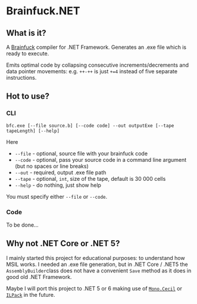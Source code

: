 # Brainfuck.NET

## What is it?
A [Brainfuck](https://ru.wikipedia.org/wiki/Brainfuck) compiler for .NET Framework.
Generates an .exe file which is ready to execute.

Emits optimal code by collapsing consecutive increments/decrements and data pointer movements:
e.g. `++-++` is just `+=4` instead of five separate instructions.

## Hot to use?

### CLI
`bfc.exe [--file source.b] [--code code] --out outputExe [--tape tapeLength] [--help]`

Here
* `--file` - optional, source file with your brainfuck code
* `--code` - optional, pass your source code in a command line argument (but no spaces or line breaks)
* `--out` - required, output .exe file path
* `--tape` - optional, `int`, size of the tape, default is 30 000 cells
* `--help` - do nothing, just show help

You must specify either `--file` or `--code`.

### Code
To be done...

## Why not .NET Core or .NET 5?
I mainly started this project for educational purposes: to understand how MSIL works.
I needed an .exe file generation, but in .NET Core / .NET5 the `AssemblyBuilder`class
does not have a convenient `Save` method as it does in good old .NET Framework.

Maybe I will port this project to .NET 5 or 6 making use of [`Mono.Cecil`](https://github.com/jbevain/cecil)
or [`ILPack`](https://github.com/Lokad/ILPack) in the future.